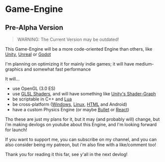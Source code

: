 # Game-Engine
## Pre-Alpha Version

> WARNING: The Current Version may be outdated!

This Game-Engine will be a more code-oriented Engine than others, like [Unity](https://unity.com/), [Unreal](https://www.unrealengine.com/en-US) or [Godot](https://godotengine.org/)

I'm planning on optimizing it for mainly indie games; it will have medium-graphics and somewhat fast performance

It will...
- use OpenGL (3.0 ES)
- use [GLSL Shaders](https://learnopengl.com/Getting-started/Shaders), and will have something like [Unity's Shader-Graph](https://unity.com/features/shader-graph)
- be scriptable in C++ and [Lua](https://www.lua.org/about.html)
- be cross-platform ([Windows](https://www.mingw-w64.org/), [Linux](https://gcc.gnu.org/), [HTML](https://emscripten.org/) and Android)
- have a custom Physics Engine (or maybe [Bullet](https://pybullet.org/wordpress/) or [React](https://www.reactphysics3d.com/))

Tho these are just my plans for it, but it may (and probably will) change, but i'm making devlogs on youtube about this Engine,
and I'm looking forward for launch!

If you want to support me, you can subscribe on my channel, and you can also consider being my patreon, but i'm also fine with a like/comment too!

Thank you for reading it this far, see y'all in the next devlog!

